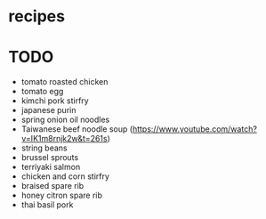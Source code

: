 # recipes


# TODO
+ tomato roasted chicken
+ tomato egg
+ kimchi pork stirfry
+ japanese purin
+ spring onion oil noodles
+ Taiwanese beef noodle soup (https://www.youtube.com/watch?v=IK1m8rnjk2w&t=261s) 
+ string beans
+ brussel sprouts
+ terriyaki salmon
+ chicken and corn stirfry
+ braised spare rib
+ honey citron spare rib
+ thai basil pork



